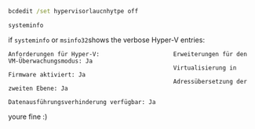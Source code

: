 ```cmd
bcdedit /set hypervisorlaucnhytpe off
```

```
systeminfo
```

if `systeminfo` or `msinfo32`shows the verbose Hyper-V entries:
```
Anforderungen für Hyper-V:                     Erweiterungen für den VM-Überwachungsmodus: Ja
                                               Virtualisierung in Firmware aktiviert: Ja
                                               Adressübersetzung der zweiten Ebene: Ja
                                               Datenausführungsverhinderung verfügbar: Ja
```
youre fine :)
